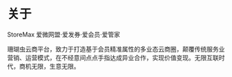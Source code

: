 # 关于

StoreMax 爱微网盟·爱发券·爱会员·爱管家

珊瑚虫云商平台，致力于打造基于会员精准属性的多业态云商圈，颠覆传统服务业营销、运营模式，在不经意间点点手指达成异业合作，实现价值变现。无限互联时代，商机无限，生意无限。

